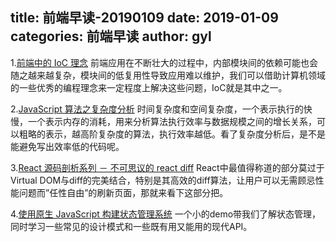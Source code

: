 title: 前端早读-20190109
date: 2019-01-09
categories: 前端早读
author: gyl
---

1.[前端中的 IoC 理念](https://juejin.im/post/5c2c47dcf265da616d544a53)
前端应用在不断壮大的过程中，内部模块间的依赖可能也会随之越来越复杂，模块间的低复用性导致应用难以维护，我们可以借助计算机领域的一些优秀的编程理念来一定程度上解决这些问题，IoC就是其中之一。

2.[JavaScript 算法之复杂度分析](https://juejin.im/post/5c2a1d9d6fb9a04a0f654581)
时间复杂度和空间复杂度，一个表示执行的快慢，一个表示内存的消耗，用来分析算法执行效率与数据规模之间的增长关系，可以粗略的表示，越高阶复杂度的算法，执行效率越低。看了复杂度分析后，是不是能避免写出效率低的代码呢。

3.[React 源码剖析系列 － 不可思议的 react diff](https://zhuanlan.zhihu.com/p/20346379)
React中最值得称道的部分莫过于Virtual DOM与diff的完美结合，特别是其高效的diff算法，让用户可以无需顾忌性能问题而”任性自由”的刷新页面，那就来看下这部分把。

4.[使用原生 JavaScript 构建状态管理系统](https://juejin.im/post/5b763528e51d45559e3a5b64)
一个小的demo带我们了解状态管理，同时学习一些常见的设计模式和一些既有用又能用的现代API。
